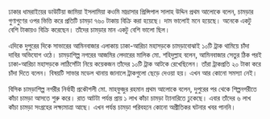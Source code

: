 ঢাকার ধামরাইয়ের ডাউটিয়া জামিয়া ইসলামিয়া কওমি মাদ্রাসার প্রিন্সিপাল সালাহ উদ্দিন প্রথম আলোকে বলেন, চামড়ার গুণাগুণের ওপর ভিত্তি করে প্রতিটি চামড়া ৭৬০ টাকায় বিক্রি করা হয়েছে। দাম ভালোই মনে হয়েছে। অনেকে একটু বেশি টাকায়ও বিক্রি করেছেন। তাঁদের চামড়ার মান একটু বেশি ভালো ছিল।

এদিকে দুপুরের দিকে সাভারের আমিনবাজার এলাকায় ঢাকা-আরিচা মহাসড়কে চামড়াবোঝাই ১০টি ট্রাক থামিয়ে চাঁদা দাবির অভিযোগ ওঠে। চামড়াশিল্প নগরের আজমির লেদারের মালিক মো. শহিদুল্লাহ বলেন, আমিনবাজার সেতুর ঠিক পরই ঢাকা-আরিচা মহাসড়কে লাঠিসোঁটা নিয়ে কয়েকজন তাঁদের ১০টি ট্রাক আটকে রেখেছিলেন। তাঁরা ট্রাকপ্রতি ২০ টাকা করে চাঁদা দিতে বলেন। বিষয়টি সাভার মডেল থানায় জানালে ট্রাকগুলো ছেড়ে দেওয়া হয়। এখন আর কোনো সমস্যা নেই।

বিসিক চামড়াশিল্প নগরীর নির্বাহী প্রকৌশলী মো. মাহফুজুর রহমান প্রথম আলোকে বলেন, দুপুরের পর থেকে শিল্পনগরীতে কাঁচা চামড়া আসতে শুরু করে। রাত আটটা পর্যন্ত প্রায় ১ লাখ কাঁচা চামড়া ট্যানারিতে ঢুকেছে। এবার তাঁদের ৬ লাখ কাঁচা চামড়া সংগ্রহের লক্ষ্যমাত্রা আছে। এখন পর্যন্ত চামড়া পরিবহনে কোনো অপ্রীতিকর ঘটনার খবর পাননি।
